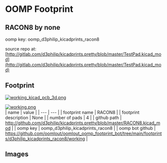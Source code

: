 # OOMP Footprint  
## RACON8  by none  
  
oomp key: oomp_d3philip_kicadprints_racon8  
  
source repo at: [http://gitlab.com/d3philip/kicadprints.pretty/blob/master/TestPad.kicad_mod](http://gitlab.com/d3philip/kicadprints.pretty/blob/master/TestPad.kicad_mod)  
## Footprint  
  
[![working_kicad_pcb_3d.png](working_kicad_pcb_3d_600.png)](working_kicad_pcb_3d.png)  
  
[![working.png](working_600.png)](working.png)  
| name | value | 
| --- | --- | 
| footprint name | RACON8 | 
| footprint description | None | 
| number of pads | 4 | 
| github path | http://github.com/d3philip/kicadprints.pretty/blob/master/RACON8.kicad_mod | 
| oomp key | oomp_d3philip_kicadprints_racon8 | 
| oomp bot github | https://github.com/oomlout/oomlout_oomp_footprint_bot/tree/main/footprints/d3philip_kicadprints_racon8/working | 
## Images  
